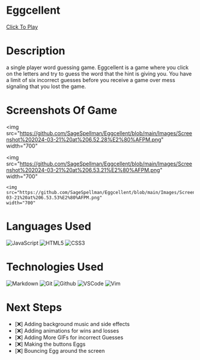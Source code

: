 # Eggcellent
[Click To Play](https://sagespellman.github.io/Eggcellent/)


# Description 

a single player word guessing game. Eggcellent is a game where you click on the letters and try to guess the word that the hint is giving you. 
You have a limit of six incorrect guesses before you receive a game over mess signaling that you lost the game.


# Screenshots Of Game

<img
    src="https://github.com/SageSpellman/Eggcellent/blob/main/Images/Screenshot%202024-03-21%20at%206.52.28%E2%80%AFPM.png"
    width="700"

<img
    src="https://github.com/SageSpellman/Eggcellent/blob/main/Images/Screenshot%202024-03-21%20at%206.53.21%E2%80%AFPM.png"
    width="700"

    <img
    src="https://github.com/SageSpellman/Eggcellent/blob/main/Images/Screenshot%202024-03-21%20at%206.53.53%E2%80%AFPM.png"
    width="700"

    
# Languages Used
 ![JavaScript](https://img.shields.io/badge/-JavaScript-05122A?style=flat&logo=javascript)
  ![HTML5](https://img.shields.io/badge/-HTML5-05122A?style=flat&logo=html5)
  ![CSS3](https://img.shields.io/badge/-CSS-05122A?style=flat&logo=css3)

# Technologies Used
  ![Markdown](https://img.shields.io/badge/-Markdown-05122A?style=flat&logo=markdown)
  ![Git](https://img.shields.io/badge/-Git-05122A?style=flat&logo=git)
  ![Github](https://img.shields.io/badge/-GitHub-05122A?style=flat&logo=github)
  ![VSCode](https://img.shields.io/badge/-VS_Code-05122A?style=flat&logo=visualstudio)
  ![Vim](https://img.shields.io/badge/-Vim-05122A?style=flat&logo=vim)


# Next Steps

- [:x:] Adding background music and side effects
- [:x:] Adding animations for wins and losses
- [:x:] Adding More GIFs for incorrect Guesses
- [:x:] Making the buttons Eggs
- [:x:] Bouncing Egg around the screen

